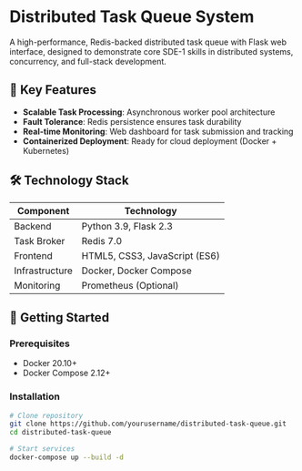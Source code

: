 # Distributed Task Queue System



A high-performance, Redis-backed distributed task queue with Flask web interface, designed to demonstrate core SDE-1 skills in distributed systems, concurrency, and full-stack development.

## 🌟 Key Features

- **Scalable Task Processing**: Asynchronous worker pool architecture
- **Fault Tolerance**: Redis persistence ensures task durability
- **Real-time Monitoring**: Web dashboard for task submission and tracking
- **Containerized Deployment**: Ready for cloud deployment (Docker + Kubernetes)

## 🛠️ Technology Stack

| Component       | Technology                          |
|-----------------|-------------------------------------|
| Backend         | Python 3.9, Flask 2.3              |
| Task Broker     | Redis 7.0                          |
| Frontend        | HTML5, CSS3, JavaScript (ES6)      |
| Infrastructure  | Docker, Docker Compose              |
| Monitoring      | Prometheus (Optional)               |

## 🚀 Getting Started

### Prerequisites
- Docker 20.10+
- Docker Compose 2.12+

### Installation
```bash
# Clone repository
git clone https://github.com/yourusername/distributed-task-queue.git
cd distributed-task-queue

# Start services
docker-compose up --build -d
